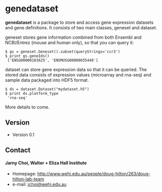 genedataset
======
**genedataset** is a package to store and access gene expression datasets and gene definitions. It consists of two main classes, geneset and dataset.

geneset stores gene information combined from both Ensembl and NCBI/Entrez (mouse and human only), so that you can query it:
```
$ gs = geneset.Geneset().subset(queryStrings='ccr3')
$ print gs.geneIds()
 ['ENSG00000183625', 'ENSMUSG00000035448']
```

dataset can store gene expression data so that it can be queried. The stored data consists of expression values (microarray and rna-seq) and sample data packaged into HDF5 format.
```
$ ds = dataset.Dataset("mydataset.h5")
$ print ds.platform_type
 'rna-seq'
```

More details to come.

## Version 
* Version 0.1

## Contact
#### Jarny Choi, Walter + Eliza Hall Institute
* Homepage: http://www.wehi.edu.au/people/doug-hilton/263/doug-hilton-lab-team
* e-mail: jchoi@wehi.edu.au

